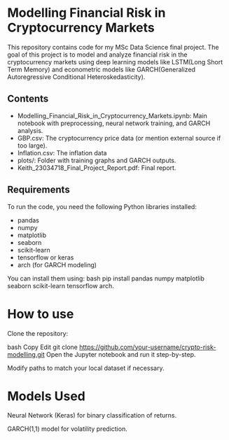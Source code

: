 # Modelling Financial Risk in Cryptocurrency Markets

This repository contains code for my MSc Data Science final project. The goal of this project is to model and analyze financial risk in the cryptocurrency markets using deep learning models like LSTM(Long Short Term Memory) and econometric models like GARCH(Generalized Autoregressive Conditional Heteroskedasticity).

## Contents
- Modelling_Financial_Risk_in_Cryptocurrency_Markets.ipynb: Main notebook with preprocessing, neural network training, and GARCH analysis.
- GBP.csv: The cryptocurrency price data (or mention external source if too large).
- Inflation.csv: The inflation data 
- plots/: Folder with training graphs and GARCH outputs.
- Keith_23034718_Final_Project_Report.pdf: Final report.

## Requirements
To run the code, you need the following Python libraries installed:
- pandas
- numpy
- matplotlib
- seaborn
- scikit-learn
- tensorflow or keras
- arch (for GARCH modeling)

You can install them using:
bash
pip install pandas numpy matplotlib seaborn scikit-learn tensorflow arch.

# How to use
Clone the repository:

bash
Copy
Edit
git clone https://github.com/your-username/crypto-risk-modelling.git
Open the Jupyter notebook and run it step-by-step.

Modify paths to match your local dataset if necessary.

# Models Used
Neural Network (Keras) for binary classification of returns.

GARCH(1,1) model for volatility prediction.
